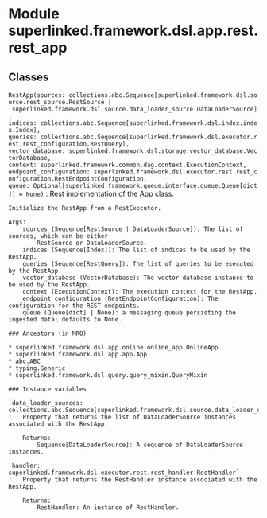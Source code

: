 Module superlinked.framework.dsl.app.rest.rest_app
==================================================

Classes
-------

`RestApp(sources: collections.abc.Sequence[superlinked.framework.dsl.source.rest_source.RestSource | superlinked.framework.dsl.source.data_loader_source.DataLoaderSource], indices: collections.abc.Sequence[superlinked.framework.dsl.index.index.Index], queries: collections.abc.Sequence[superlinked.framework.dsl.executor.rest.rest_configuration.RestQuery], vector_database: superlinked.framework.dsl.storage.vector_database.VectorDatabase, context: superlinked.framework.common.dag.context.ExecutionContext, endpoint_configuration: superlinked.framework.dsl.executor.rest.rest_configuration.RestEndpointConfiguration, queue: Optional[superlinked.framework.queue.interface.queue.Queue[dict]] = None)`
:   Rest implementation of the App class.
    
    Initialize the RestApp from a RestExecutor.
    
    Args:
        sources (Sequence[RestSource | DataLoaderSource]): The list of sources, which can be either
            RestSource or DataLoaderSource.
        indices (Sequence[Index]): The list of indices to be used by the RestApp.
        queries (Sequence[RestQuery]): The list of queries to be executed by the RestApp.
        vector_database (VectorDatabase): The vector database instance to be used by the RestApp.
        context (ExecutionContext): The execution context for the RestApp.
        endpoint_configuration (RestEndpointConfiguration): The configuration for the REST endpoints.
        queue (Queue[dict] | None): a messaging queue persisting the ingested data; defaults to None.

    ### Ancestors (in MRO)

    * superlinked.framework.dsl.app.online.online_app.OnlineApp
    * superlinked.framework.dsl.app.app.App
    * abc.ABC
    * typing.Generic
    * superlinked.framework.dsl.query.query_mixin.QueryMixin

    ### Instance variables

    `data_loader_sources: collections.abc.Sequence[superlinked.framework.dsl.source.data_loader_source.DataLoaderSource]`
    :   Property that returns the list of DataLoaderSource instances associated with the RestApp.
        
        Returns:
            Sequence[DataLoaderSource]: A sequence of DataLoaderSource instances.

    `handler: superlinked.framework.dsl.executor.rest.rest_handler.RestHandler`
    :   Property that returns the RestHandler instance associated with the RestApp.
        
        Returns:
            RestHandler: An instance of RestHandler.